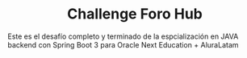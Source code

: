 <h1 align="center">Challenge Foro Hub</h1>
<p>Este es el desafío completo y terminado de la espcialización en JAVA backend con Spring Boot 3 para Oracle Next Education + AluraLatam</p>

